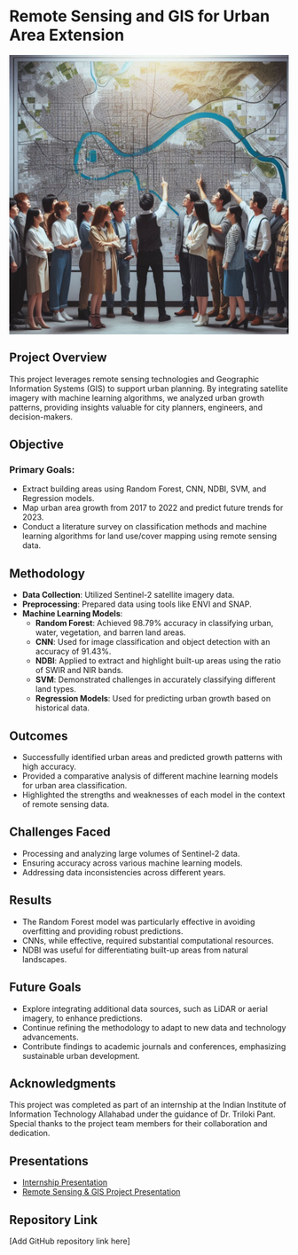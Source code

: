 # Remote Sensing and GIS for Urban Area Extension
<img src= '_00549f2a-8f7c-491d-83bf-551346498a97.jpg'  width = 700 align= "center"/>

## Project Overview
This project leverages remote sensing technologies and Geographic Information Systems (GIS) to support urban planning. By integrating satellite imagery with machine learning algorithms, we analyzed urban growth patterns, providing insights valuable for city planners, engineers, and decision-makers.

## Objective
### Primary Goals:
- Extract building areas using Random Forest, CNN, NDBI, SVM, and Regression models.
- Map urban area growth from 2017 to 2022 and predict future trends for 2023.
- Conduct a literature survey on classification methods and machine learning algorithms for land use/cover mapping using remote sensing data.

## Methodology
- **Data Collection**: Utilized Sentinel-2 satellite imagery data.
- **Preprocessing**: Prepared data using tools like ENVI and SNAP.
- **Machine Learning Models**:
  - **Random Forest**: Achieved 98.79% accuracy in classifying urban, water, vegetation, and barren land areas.
  - **CNN**: Used for image classification and object detection with an accuracy of 91.43%.
  - **NDBI**: Applied to extract and highlight built-up areas using the ratio of SWIR and NIR bands.
  - **SVM**: Demonstrated challenges in accurately classifying different land types.
  - **Regression Models**: Used for predicting urban growth based on historical data.

## Outcomes
- Successfully identified urban areas and predicted growth patterns with high accuracy.
- Provided a comparative analysis of different machine learning models for urban area classification.
- Highlighted the strengths and weaknesses of each model in the context of remote sensing data.

## Challenges Faced
- Processing and analyzing large volumes of Sentinel-2 data.
- Ensuring accuracy across various machine learning models.
- Addressing data inconsistencies across different years.

## Results
- The Random Forest model was particularly effective in avoiding overfitting and providing robust predictions.
- CNNs, while effective, required substantial computational resources.
- NDBI was useful for differentiating built-up areas from natural landscapes.

## Future Goals
- Explore integrating additional data sources, such as LiDAR or aerial imagery, to enhance predictions.
- Continue refining the methodology to adapt to new data and technology advancements.
- Contribute findings to academic journals and conferences, emphasizing sustainable urban development.

## Acknowledgments
This project was completed as part of an internship at the Indian Institute of Information Technology Allahabad under the guidance of Dr. Triloki Pant. Special thanks to the project team members for their collaboration and dedication.

## Presentations
- [Internship Presentation](#)
- [Remote Sensing & GIS Project Presentation](#)

## Repository Link
[Add GitHub repository link here]
